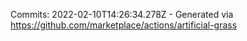 Commits: 2022-02-10T14:26:34.278Z - Generated via https://github.com/marketplace/actions/artificial-grass
<br>
